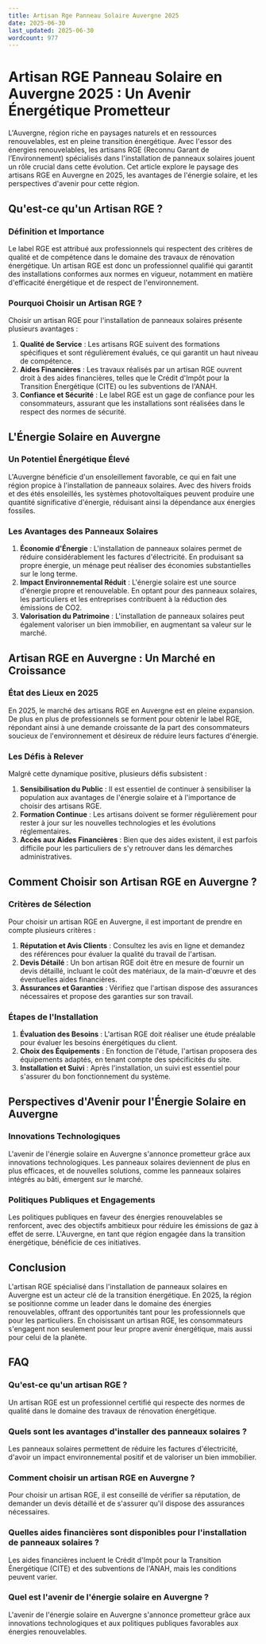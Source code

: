 ```yaml
---
title: Artisan Rge Panneau Solaire Auvergne 2025
date: 2025-06-30
last_updated: 2025-06-30
wordcount: 977
---
```


# Artisan RGE Panneau Solaire en Auvergne 2025 : Un Avenir Énergétique Prometteur

L'Auvergne, région riche en paysages naturels et en ressources renouvelables, est en pleine transition énergétique. Avec l'essor des énergies renouvelables, les artisans RGE (Reconnu Garant de l’Environnement) spécialisés dans l'installation de panneaux solaires jouent un rôle crucial dans cette évolution. Cet article explore le paysage des artisans RGE en Auvergne en 2025, les avantages de l'énergie solaire, et les perspectives d'avenir pour cette région.

## Qu'est-ce qu'un Artisan RGE ?

### Définition et Importance

Le label RGE est attribué aux professionnels qui respectent des critères de qualité et de compétence dans le domaine des travaux de rénovation énergétique. Un artisan RGE est donc un professionnel qualifié qui garantit des installations conformes aux normes en vigueur, notamment en matière d'efficacité énergétique et de respect de l'environnement.

### Pourquoi Choisir un Artisan RGE ?

Choisir un artisan RGE pour l'installation de panneaux solaires présente plusieurs avantages :

1. **Qualité de Service** : Les artisans RGE suivent des formations spécifiques et sont régulièrement évalués, ce qui garantit un haut niveau de compétence.
2. **Aides Financières** : Les travaux réalisés par un artisan RGE ouvrent droit à des aides financières, telles que le Crédit d'Impôt pour la Transition Énergétique (CITE) ou les subventions de l'ANAH.
3. **Confiance et Sécurité** : Le label RGE est un gage de confiance pour les consommateurs, assurant que les installations sont réalisées dans le respect des normes de sécurité.

## L'Énergie Solaire en Auvergne

### Un Potentiel Énergétique Élevé

L'Auvergne bénéficie d'un ensoleillement favorable, ce qui en fait une région propice à l'installation de panneaux solaires. Avec des hivers froids et des étés ensoleillés, les systèmes photovoltaïques peuvent produire une quantité significative d'énergie, réduisant ainsi la dépendance aux énergies fossiles.

### Les Avantages des Panneaux Solaires

1. **Économie d'Énergie** : L'installation de panneaux solaires permet de réduire considérablement les factures d'électricité. En produisant sa propre énergie, un ménage peut réaliser des économies substantielles sur le long terme.
2. **Impact Environnemental Réduit** : L'énergie solaire est une source d'énergie propre et renouvelable. En optant pour des panneaux solaires, les particuliers et les entreprises contribuent à la réduction des émissions de CO2.
3. **Valorisation du Patrimoine** : L'installation de panneaux solaires peut également valoriser un bien immobilier, en augmentant sa valeur sur le marché.

## Artisan RGE en Auvergne : Un Marché en Croissance

### État des Lieux en 2025

En 2025, le marché des artisans RGE en Auvergne est en pleine expansion. De plus en plus de professionnels se forment pour obtenir le label RGE, répondant ainsi à une demande croissante de la part des consommateurs soucieux de l'environnement et désireux de réduire leurs factures d'énergie.

### Les Défis à Relever

Malgré cette dynamique positive, plusieurs défis subsistent :

1. **Sensibilisation du Public** : Il est essentiel de continuer à sensibiliser la population aux avantages de l'énergie solaire et à l'importance de choisir des artisans RGE.
2. **Formation Continue** : Les artisans doivent se former régulièrement pour rester à jour sur les nouvelles technologies et les évolutions réglementaires.
3. **Accès aux Aides Financières** : Bien que des aides existent, il est parfois difficile pour les particuliers de s'y retrouver dans les démarches administratives.

## Comment Choisir son Artisan RGE en Auvergne ?

### Critères de Sélection

Pour choisir un artisan RGE en Auvergne, il est important de prendre en compte plusieurs critères :

1. **Réputation et Avis Clients** : Consultez les avis en ligne et demandez des références pour évaluer la qualité du travail de l'artisan.
2. **Devis Détailé** : Un bon artisan RGE doit être en mesure de fournir un devis détaillé, incluant le coût des matériaux, de la main-d'œuvre et des éventuelles aides financières.
3. **Assurances et Garanties** : Vérifiez que l'artisan dispose des assurances nécessaires et propose des garanties sur son travail.

### Étapes de l'Installation

1. **Évaluation des Besoins** : L'artisan RGE doit réaliser une étude préalable pour évaluer les besoins énergétiques du client.
2. **Choix des Équipements** : En fonction de l'étude, l'artisan proposera des équipements adaptés, en tenant compte des spécificités du site.
3. **Installation et Suivi** : Après l'installation, un suivi est essentiel pour s'assurer du bon fonctionnement du système.

## Perspectives d'Avenir pour l'Énergie Solaire en Auvergne

### Innovations Technologiques

L'avenir de l'énergie solaire en Auvergne s'annonce prometteur grâce aux innovations technologiques. Les panneaux solaires deviennent de plus en plus efficaces, et de nouvelles solutions, comme les panneaux solaires intégrés au bâti, émergent sur le marché.

### Politiques Publiques et Engagements

Les politiques publiques en faveur des énergies renouvelables se renforcent, avec des objectifs ambitieux pour réduire les émissions de gaz à effet de serre. L'Auvergne, en tant que région engagée dans la transition énergétique, bénéficie de ces initiatives.

## Conclusion

L'artisan RGE spécialisé dans l'installation de panneaux solaires en Auvergne est un acteur clé de la transition énergétique. En 2025, la région se positionne comme un leader dans le domaine des énergies renouvelables, offrant des opportunités tant pour les professionnels que pour les particuliers. En choisissant un artisan RGE, les consommateurs s'engagent non seulement pour leur propre avenir énergétique, mais aussi pour celui de la planète.

## FAQ

### Qu'est-ce qu'un artisan RGE ?

Un artisan RGE est un professionnel certifié qui respecte des normes de qualité dans le domaine des travaux de rénovation énergétique.

### Quels sont les avantages d'installer des panneaux solaires ?

Les panneaux solaires permettent de réduire les factures d'électricité, d'avoir un impact environnemental positif et de valoriser un bien immobilier.

### Comment choisir un artisan RGE en Auvergne ?

Pour choisir un artisan RGE, il est conseillé de vérifier sa réputation, de demander un devis détaillé et de s'assurer qu'il dispose des assurances nécessaires.

### Quelles aides financières sont disponibles pour l'installation de panneaux solaires ?

Les aides financières incluent le Crédit d'Impôt pour la Transition Énergétique (CITE) et des subventions de l'ANAH, mais les conditions peuvent varier.

### Quel est l'avenir de l'énergie solaire en Auvergne ?

L'avenir de l'énergie solaire en Auvergne s'annonce prometteur grâce aux innovations technologiques et aux politiques publiques favorables aux énergies renouvelables.